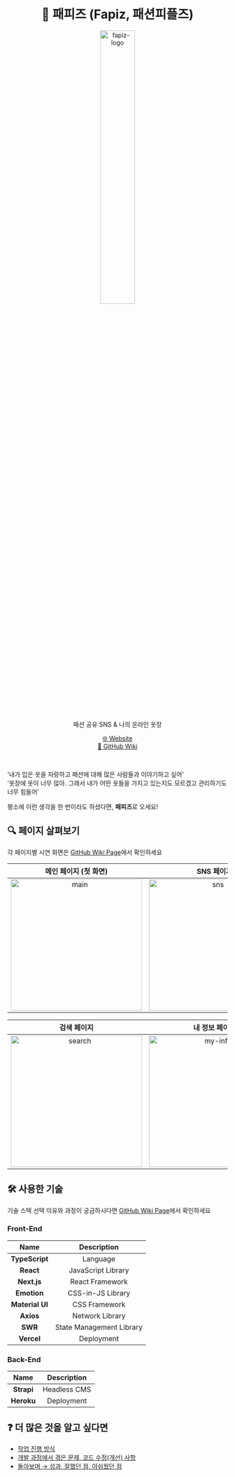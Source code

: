 <div align="center">

# 👕 패피즈 (Fapiz, 패션피플즈)
<img src="https://user-images.githubusercontent.com/91853870/201915956-e6acf7af-83d4-4e6b-a8ed-887d9ed894ba.png" alt="fapiz-logo" width="40%" height="40%">

패션 공유 SNS & 나의 온라인 옷장  

[🌐 Website](https://fapiz.vercel.app/)  
[📙 GitHub Wiki](https://github.com/yeonc/fapiz-frontend/wiki)

</div>

<br/>

‘내가 입은 옷을 자랑하고 패션에 대해 많은 사람들과 이야기하고 싶어’  
’옷장에 옷이 너무 많아. 그래서 내가 어떤 옷들을 가지고 있는지도 모르겠고 관리하기도 너무 힘들어’

평소에 이런 생각을 한 번이라도 하셨다면, **패피즈**로 오세요!

## 🔍 페이지 살펴보기
각 페이지별 시연 화면은 [GitHub Wiki Page](https://github.com/yeonc/fapiz-frontend/wiki/%ED%8E%98%EC%9D%B4%EC%A7%80%EB%B3%84-%EC%8B%9C%EC%97%B0-%ED%99%94%EB%A9%B4)에서 확인하세요

|메인 페이지 (첫 화면)|SNS 페이지|옷장 페이지|
|:---:|:---:|:---:|
|<img src="https://user-images.githubusercontent.com/91853870/202664028-958f619f-22ce-4700-8bb6-69364b6fcb8a.png" alt="main" width="300">|<img src="https://user-images.githubusercontent.com/91853870/202664041-64fb7dbf-399d-46c5-acc3-b8369ba3bfed.png" alt="sns" width="300">|<img src="https://user-images.githubusercontent.com/91853870/202664012-52f03b3d-321c-48f0-a3ce-c9d3b5fa562c.png" alt="closet" width="300">|

|검색 페이지|내 정보 페이지|로그인 페이지|
|:---:|:---:|:---:|
|<img src="https://user-images.githubusercontent.com/91853870/202664037-8bd8861c-a154-4439-9c82-a87ade17c75d.png" alt="search" width="300">|<img src="https://user-images.githubusercontent.com/91853870/202664036-eb20decc-474a-4842-8c84-2305a57d287a.png" alt="my-info" width="300">|<img src="https://user-images.githubusercontent.com/91853870/202664025-f082ed94-8bbf-40ee-8ac2-b7fa39d46c26.png" alt="login" width="300">|

## 🛠 사용한 기술
기술 스택 선택 이유와 과정이 궁금하시다면 [GitHub Wiki Page](https://github.com/yeonc/fapiz-frontend/wiki/%EA%B8%B0%EC%88%A0-%EC%8A%A4%ED%83%9D-%EC%84%A0%ED%83%9D-%EC%9D%B4%EC%9C%A0,-%EA%B3%BC%EC%A0%95)에서 확인하세요

### Front-End
|Name|Description|
|:---:|:---:|
|**TypeScript**|Language|
|**React**|JavaScript Library|
|**Next.js**|React Framework|
|**Emotion**|CSS-in-JS Library|
|**Material UI**|CSS Framework|
|**Axios**|Network Library|
|**SWR**|State Management Library|
|**Vercel**|Deployment|

### Back-End
|Name|Description|
|:---:|:---:|
|**Strapi**|Headless CMS|
|**Heroku**|Deployment|

## ❓ 더 많은 것을 알고 싶다면
- [작업 진행 방식](https://github.com/yeonc/fapiz-frontend/wiki/%EC%9E%91%EC%97%85-%EC%A7%84%ED%96%89-%EB%B0%A9%EC%8B%9D)
- [개발 과정에서 겪은 문제, 코드 수정(개선) 사항](https://github.com/yeonc/fapiz-frontend/wiki/%EA%B0%9C%EB%B0%9C-%EA%B3%BC%EC%A0%95%EC%97%90%EC%84%9C-%EA%B2%AA%EC%9D%80-%EB%AC%B8%EC%A0%9C,-%EC%BD%94%EB%93%9C-%EC%88%98%EC%A0%95(%EA%B0%9C%EC%84%A0)-%EC%82%AC%ED%95%AD)
- [돌아보며 → 성과, 잘했던 점, 아쉬웠던 점](https://github.com/yeonc/fapiz-frontend/wiki/%EB%8F%8C%EC%95%84%EB%B3%B4%EB%A9%B0)
